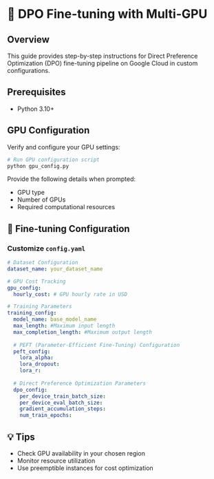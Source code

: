 # 🚀 DPO Fine-tuning with Multi-GPU

## Overview
This guide provides step-by-step instructions for Direct Preference Optimization (DPO) fine-tuning pipeline on Google Cloud in custom configurations.

## Prerequisites

- Python 3.10+

## GPU Configuration
Verify and configure your GPU settings:

```bash
# Run GPU configuration script
python gpu_config.py
```

Provide the following details when prompted:
- GPU type
- Number of GPUs
- Required computational resources

## 🔧 Fine-tuning Configuration

### Customize `config.yaml`

```yaml
# Dataset Configuration
dataset_name: your_dataset_name

# GPU Cost Tracking
gpu_config:
  hourly_cost: # GPU hourly rate in USD

# Training Parameters
training_config:
  model_name: base_model_name
  max_length: #Maximum input length
  max_completion_length: #Maximum output length
  
  # PEFT (Parameter-Efficient Fine-Tuning) Configuration
  peft_config:
    lora_alpha: 
    lora_dropout: 
    lora_r: 
  
  # Direct Preference Optimization Parameters
  dpo_config:
    per_device_train_batch_size: 
    per_device_eval_batch_size: 
    gradient_accumulation_steps: 
    num_train_epochs: 
```
## 💡 Tips
- Check GPU availability in your chosen region
- Monitor resource utilization
- Use preemptible instances for cost optimization
